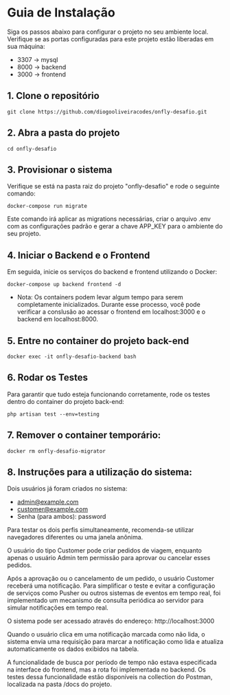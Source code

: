 # Guia de Instalação
Siga os passos abaixo para configurar o projeto no seu ambiente local.
Verifique se as portas configuradas para este projeto estão liberadas em sua máquina:
- 3307 -> mysql
- 8000 -> backend
- 3000 -> frontend

## 1. Clone o repositório

```
git clone https://github.com/diogooliveiracodes/onfly-desafio.git
```

## 2. Abra a pasta do projeto

```
cd onfly-desafio
```

## 3. Provisionar o sistema
Verifique se está na pasta raiz do projeto "onfly-desafio" e rode o seguinte comando:

```
docker-compose run migrate
```

Este comando irá aplicar as migrations necessárias, criar o arquivo .env com as configurações padrão e gerar a chave APP_KEY para o ambiente do seu projeto.

## 4. Iniciar o Backend e o Frontend

Em seguida, inicie os serviços do backend e frontend utilizando o Docker:

```
docker-compose up backend frontend -d
```
- Nota: Os containers podem levar algum tempo para serem completamente inicializados. Durante esse processo, você pode verificar a conslusão ao acessar o frontend em localhost:3000 e o backend em localhost:8000. <br>


## 5. Entre no container do projeto back-end
```
docker exec -it onfly-desafio-backend bash
```

## 6. Rodar os Testes

Para garantir que tudo esteja funcionando corretamente, rode os testes dentro do container do projeto back-end:

```
php artisan test --env=testing
```

## 7. Remover o container temporário:
```
docker rm onfly-desafio-migrator
````

## 8. Instruções para a utilização do sistema:

Dois usuários já foram criados no sistema: 
- admin@example.com
- customer@example.com
- Senha (para ambos): password 

Para testar os dois perfis simultaneamente, recomenda-se utilizar navegadores diferentes ou uma janela anônima.

O usuário do tipo Customer pode criar pedidos de viagem, enquanto apenas o usuário Admin tem permissão para aprovar ou cancelar esses pedidos.

Após a aprovação ou o cancelamento de um pedido, o usuário Customer receberá uma notificação. Para simplificar o teste e evitar a configuração de serviços como Pusher ou outros sistemas de eventos em tempo real, foi implementado um mecanismo de consulta periódica ao servidor para simular notificações em tempo real.

O sistema pode ser acessado através do endereço: http://localhost:3000

Quando o usuário clica em uma notificação marcada como não lida, o sistema envia uma requisição para marcar a notificação como lida e atualiza automaticamente os dados exibidos na tabela.

A funcionalidade de busca por período de tempo não estava especificada na interface do frontend, mas a rota foi implementada no backend. Os testes dessa funcionalidade estão disponíveis na collection do Postman, localizada na pasta /docs do projeto.